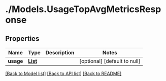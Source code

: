# ./Models.UsageTopAvgMetricsResponse
## Properties

Name | Type | Description | Notes
------------ | ------------- | ------------- | -------------
**usage** | [**List**][1] |  | [optional] [default to null]

[[Back to Model list]][2] [[Back to API list]][3] [[Back to README]][4]

[1]: UsageTopAvgMetricsHour.md
[2]: ../README.md#documentation-for-models
[3]: ../README.md#documentation-for-api-endpoints
[4]: ../README.md
